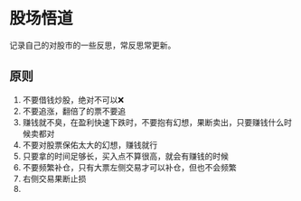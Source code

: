 # 股场悟道

记录自己的对股市的一些反思，常反思常更新。

## 原则

1. 不要借钱炒股，绝对不可以❌
2. 不要追涨，翻倍了的票不要追
3. 赚钱就不臭，在盈利快速下跌时，不要抱有幻想，果断卖出，只要赚钱什么时候卖都对
4. 不要对股票保佑太大的幻想，赚钱就行
5. 只要拿的时间足够长，买入点不算很高，就会有赚钱的时候
6. 不要频繁补仓，只有大票左侧交易才可以补仓，但也不会频繁
7. 右侧交易果断止损
8. 